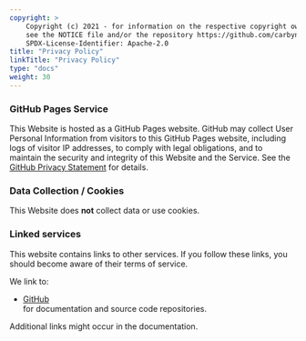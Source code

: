 ```yaml
---
copyright: >
    Copyright (c) 2021 - for information on the respective copyright owner
    see the NOTICE file and/or the repository https://github.com/carbynestack/carbynestack.io.
    SPDX-License-Identifier: Apache-2.0
title: "Privacy Policy"
linkTitle: "Privacy Policy"
type: "docs"
weight: 30
---
```


### GitHub Pages Service

This Website is hosted as a GitHub Pages website. GitHub may collect User 
Personal Information from visitors to this GitHub Pages website, including logs 
of visitor IP addresses, to comply with legal obligations, and to maintain the 
security and integrity of this Website and the Service. See the 
[GitHub Privacy Statement](https://help.github.com/en/github/site-policy/github-privacy-statement) 
for details.

### Data Collection / Cookies

This Website does **not** collect data or use cookies.

### Linked services

This website contains links to other services. If you follow these links, you 
should become aware of their terms of service.

We link to:

- [GitHub](https://help.github.com/en/github/site-policy/github-terms-of-service)  
  for documentation and source code repositories.

Additional links might occur in the documentation.
